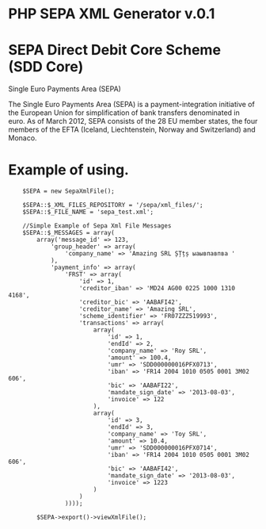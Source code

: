 PHP SEPA XML Generator v.0.1
====
SEPA Direct Debit Core Scheme (SDD Core) 
====

Single Euro Payments Area (SEPA)

The Single Euro Payments Area (SEPA) is a payment-integration initiative of the European Union for simplification of bank
transfers denominated in euro. As of March 2012, SEPA consists of the 28 EU member states, the four members of the EFTA
(Iceland, Liechtenstein, Norway and Switzerland) and Monaco.

Example of using.
====
        $SEPA = new SepaXmlFile();

        $SEPA::$_XML_FILES_REPOSITORY = '/sepa/xml_files/';
        $SEPA::$_FILE_NAME = 'sepa_test.xml';

        //Simple Example of Sepa Xml File Messages
        $SEPA::$_MESSAGES = array(
            array('message_id' => 123,
                'group_header' => array(
                    'company_name' => 'Amazing SRL ȘȚțș ыаывпавпва '
                ),
                'payment_info' => array(
                    'FRST' => array(
                        'id' => 1,
                        'creditor_iban' => 'MD24 AG00 0225 1000 1310 4168',
                        'creditor_bic' => 'AABAFI42',
                        'creditor_name' => 'Amazing SRL',
                        'scheme_identifier' => 'FR07ZZZ519993',
                        'transactions' => array(
                            array(
                                'id' => 1,
                                'endId' => 2,
                                'company_name' => 'Roy SRL',
                                'amount' => 100.4,
                                'umr' => 'SDD000000016PFX0713',
                                'iban' => 'FR14 2004 1010 0505 0001 3M02 606',
                                'bic' => 'AABAFI22',
                                'mandate_sign_date' => '2013-08-03',
                                'invoice' => 122
                            ),
                            array(
                                'id' => 3,
                                'endId' => 3,
                                'company_name' => 'Toy SRL',
                                'amount' => 10.4,
                                'umr' => 'SDD000000016PFX0714',
                                'iban' => 'FR14 2004 1010 0505 0001 3M02 606',
                                'bic' => 'AABAFI42',
                                'mandate_sign_date' => '2013-08-03',
                                'invoice' => 1223
                            )
                        )
                    ))));

            $SEPA->export()->viewXmlFile();



